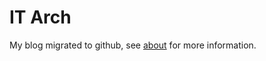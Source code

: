IT Arch
======
My blog migrated to github, see [about](http://rmariano.github.io/itarch/stories/about-this-blog.html) for more information.
